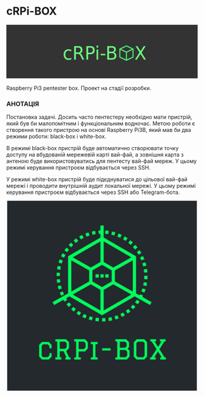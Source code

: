 # cRPi-BOX
<p><img src='/img/crpi-box_cover(twitter).png'></p>
Raspberry Pi3 pentester box.
Проект на стадії розробки.
<h3>АНОТАЦІЯ</h3>

<p>Постановка задачі. Досить часто пентестеру необхідно мати пристрій, який був би малопомітним і функціональним водночас. 
Мeтoю poбoти є створення такого пристрою на основі Raspberry Pi3B, який мав би два режими роботи: black-box і white-box.</p>

<p>В режимі black-box пристрій буде автоматично створювати точку доступу на вбудованій мережевій карті вай-фай, а зовнішня карта з антеною буде використовуватись для пентесту вай-фай мереж. У цьому режимі керування пристроєм відбувається через SSH.<p/>
<p>У режимі white-box пристрій буде підєднуватися до цільової вай-фай мережі і проводити внутрішній аудит локальної мережі. У цьому режимі керування пристроєм відбувається через SSH або Telegram-бота.</p>
<p align="center"><img src="/img/cRPi-BOX%20(square).png" height="500px" width="500px"></p>
